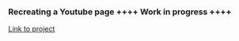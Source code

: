 ### Recreating a Youtube page ++++ Work in progress ++++
[Link to project](https://romain-grandjean.github.io/youtube/)
